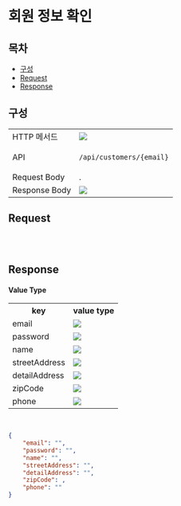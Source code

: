 # 회원 정보 확인

## 목차

- [구성](#구성)
- [Request](#request)
- [Response](#response)

## 구성

<table>
<tr>
  <td>HTTP 메서드</td>
  <td>
    <img src="https://img.shields.io/badge/GET-green">
  </td>
</tr>
<tr>
  <td>API</td>
  <td>

  `/api/customers/{email}`

  </td>
</tr>
<tr>
  <td>Request Body</td>
  <td>
    .
  </td>
</tr>
<tr>
  <td>Response Body</td>
  <td>
    <img src="https://img.shields.io/badge/JSON-purple">
  </td>
</tr>
</table>

## Request

```json

```

<br/>

## Response

#### Value Type 
<table>
<tr>
  <th>key</th>
  <th>value type</th>
</tr>
<tr>
    <td>email</td>
    <td><img src="https://img.shields.io/badge/string-grey"></td>
</tr>
<tr>
    <td>password</td>
    <td><img src="https://img.shields.io/badge/string-grey"></td>
</tr>
<tr>
    <td>name</td>
    <td><img src="https://img.shields.io/badge/string-grey"></td>
</tr>
<tr>
    <td>streetAddress</td>
    <td><img src="https://img.shields.io/badge/string-grey"></td>
</tr>
<tr>
    <td>detailAddress</td>
    <td><img src="https://img.shields.io/badge/string-grey"></td>
</tr>
<tr>
    <td>zipCode</td>
    <td><img src="https://img.shields.io/badge/number-grey"></td>
</tr>
<tr>
    <td>phone</td>
    <td><img src="https://img.shields.io/badge/string-grey"></td>
</tr>
</table>

<br/>

```json
{
    "email": "",
    "password": "",
    "name": "",
    "streetAddress": "",
    "detailAddress": "",
    "zipCode": ,
    "phone": ""
}
```

<br/>
